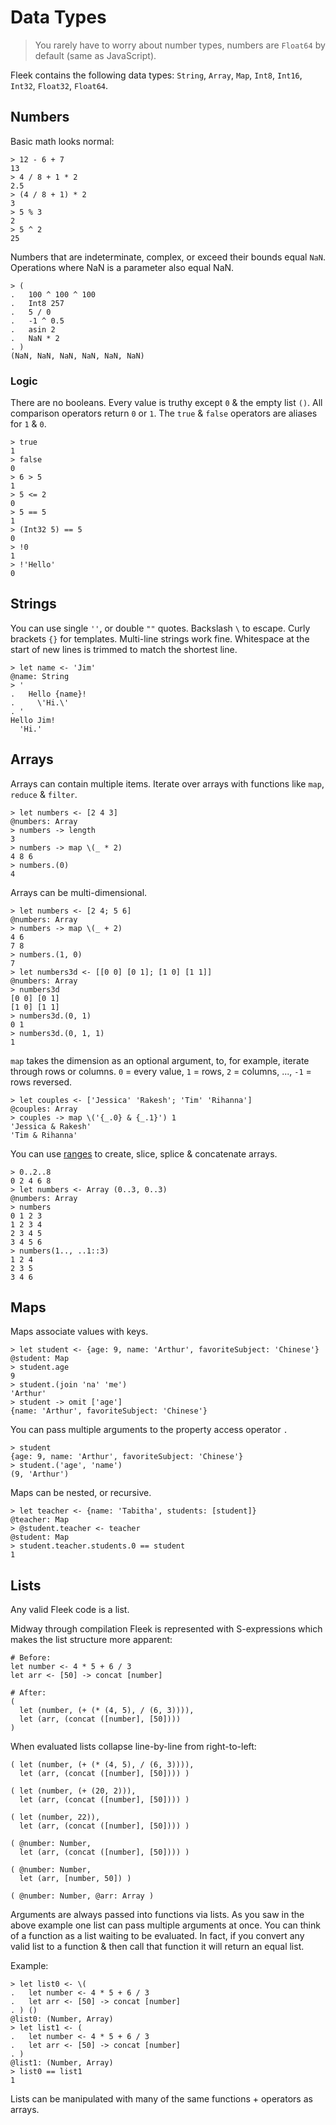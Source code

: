 # Data Types

> You rarely have to worry about number types, numbers are `Float64` by default (same as JavaScript).

Fleek contains the following data types: `String`, `Array`, `Map`, `Int8`, `Int16`, `Int32`, `Float32`, `Float64`.

## Numbers

Basic math looks normal:

```fl
> 12 - 6 + 7
13
> 4 / 8 + 1 * 2
2.5
> (4 / 8 + 1) * 2
3
> 5 % 3
2
> 5 ^ 2
25
```

Numbers that are indeterminate, complex, or exceed their bounds equal `NaN`. Operations where NaN is a parameter also equal NaN.

```fl
> (
.   100 ^ 100 ^ 100
.   Int8 257
.   5 / 0
.   -1 ^ 0.5
.   asin 2
.   NaN * 2
. )
(NaN, NaN, NaN, NaN, NaN, NaN)
```

### Logic

There are no booleans. Every value is truthy except `0` & the empty list `()`.
All comparison operators return `0` or `1`.
The `true` & `false` operators are aliases for `1` & `0`.

```fl
> true
1
> false
0
> 6 > 5
1
> 5 <= 2
0
> 5 == 5
1
> (Int32 5) == 5
0
> !0
1
> !'Hello'
0
```

## Strings

You can use single `''`, or double `""` quotes.
Backslash `\` to escape. Curly brackets `{}` for templates.
Multi-line strings work fine. Whitespace at the start of new lines is trimmed to match the shortest line.

```fl
> let name <- 'Jim'
@name: String
> '
.   Hello {name}!
.     \'Hi.\'
. '
Hello Jim!
  'Hi.'
```

## Arrays

Arrays can contain multiple items. Iterate over arrays with functions like `map`, `reduce` & `filter`.

```fl
> let numbers <- [2 4 3]
@numbers: Array
> numbers -> length
3
> numbers -> map \(_ * 2)
4 8 6
> numbers.(0)
4
```

Arrays can be multi-dimensional.

```fl
> let numbers <- [2 4; 5 6]
@numbers: Array
> numbers -> map \(_ + 2)
4 6
7 8
> numbers.(1, 0)
7
> let numbers3d <- [[0 0] [0 1]; [1 0] [1 1]]
@numbers: Array
> numbers3d
[0 0] [0 1]
[1 0] [1 1]
> numbers3d.(0, 1)
0 1
> numbers3d.(0, 1, 1)
1
```

`map` takes the dimension as an optional argument, to, for example, iterate through rows or columns.
`0` = every value, `1` = rows, `2` = columns, ..., `-1` = rows reversed.

```fl
> let couples <- ['Jessica' 'Rakesh'; 'Tim' 'Rihanna']
@couples: Array
> couples -> map \('{_.0} & {_.1}') 1
'Jessica & Rakesh'
'Tim & Rihanna'
```

You can use [ranges](./logicalTypes.md#Ranges) to create, slice, splice & concatenate arrays.

```fl
> 0..2..8
0 2 4 6 8
> let numbers <- Array (0..3, 0..3)
@numbers: Array
> numbers
0 1 2 3
1 2 3 4
2 3 4 5
3 4 5 6
> numbers(1.., ..1::3)
1 2 4
2 3 5
3 4 6
```

## Maps

Maps associate values with keys.

```fl
> let student <- {age: 9, name: 'Arthur', favoriteSubject: 'Chinese'}
@student: Map
> student.age
9
> student.(join 'na' 'me')
'Arthur'
> student -> omit ['age']
{name: 'Arthur', favoriteSubject: 'Chinese'}
```

You can pass multiple arguments to the property access operator `.`

```fl
> student
{age: 9, name: 'Arthur', favoriteSubject: 'Chinese'}
> student.('age', 'name')
(9, 'Arthur')
```

Maps can be nested, or recursive.

```fl
> let teacher <- {name: 'Tabitha', students: [student]}
@teacher: Map
> @student.teacher <- teacher
@student: Map
> student.teacher.students.0 == student
1
```

## Lists

Any valid Fleek code is a list.

Midway through compilation Fleek is represented with S-expressions which makes the list structure more apparent:

```fl
# Before:
let number <- 4 * 5 + 6 / 3
let arr <- [50] -> concat [number]

# After:
(
  let (number, (+ (* (4, 5), / (6, 3)))),
  let (arr, (concat ([number], [50])))
)
```

When evaluated lists collapse line-by-line from right-to-left:

```fl
( let (number, (+ (* (4, 5), / (6, 3)))),
  let (arr, (concat ([number], [50]))) )

( let (number, (+ (20, 2))),
  let (arr, (concat ([number], [50]))) )

( let (number, 22)),
  let (arr, (concat ([number], [50]))) )

( @number: Number,
  let (arr, (concat ([number], [50]))) )

( @number: Number,
  let (arr, [number, 50]) )

( @number: Number, @arr: Array )
```

Arguments are always passed into functions via lists. As you saw in the above example one list can pass multiple arguments at once. You can think of a function as a list waiting to be evaluated. In fact, if you convert any valid list to a function & then call that function it will return an equal list.

Example:

```fl
> let list0 <- \(
.   let number <- 4 * 5 + 6 / 3
.   let arr <- [50] -> concat [number]
. ) ()
@list0: (Number, Array)
> let list1 <- (
.   let number <- 4 * 5 + 6 / 3
.   let arr <- [50] -> concat [number]
. )
@list1: (Number, Array)
> list0 == list1
1
```

Lists can be manipulated with many of the same functions + operators as arrays.
